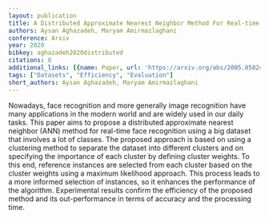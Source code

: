 ```yaml
---
layout: publication
title: A Distributed Approximate Nearest Neighbor Method For Real-time Face Recognition
authors: Aysan Aghazadeh, Maryam Amirmazlaghani
conference: Arxiv
year: 2020
bibkey: aghazadeh2020distributed
citations: 0
additional_links: [{name: Paper, url: 'https://arxiv.org/abs/2005.05824'}]
tags: ["Datasets", "Efficiency", "Evaluation"]
short_authors: Aysan Aghazadeh, Maryam Amirmazlaghani
---
```

Nowadays, face recognition and more generally image recognition have many
applications in the modern world and are widely used in our daily tasks. This
paper aims to propose a distributed approximate nearest neighbor (ANN) method
for real-time face recognition using a big dataset that involves a lot of
classes. The proposed approach is based on using a clustering method to
separate the dataset into different clusters and on specifying the importance
of each cluster by defining cluster weights. To this end, reference instances
are selected from each cluster based on the cluster weights using a maximum
likelihood approach. This process leads to a more informed selection of
instances, so it enhances the performance of the algorithm. Experimental
results confirm the efficiency of the proposed method and its out-performance
in terms of accuracy and the processing time.